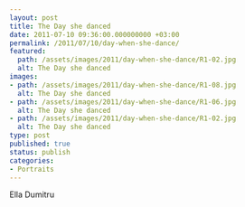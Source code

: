 ```yaml
---
layout: post
title: The Day she danced
date: 2011-07-10 09:36:00.000000000 +03:00
permalink: /2011/07/10/day-when-she-dance/
featured:
  path: /assets/images/2011/day-when-she-dance/R1-02.jpg
  alt: The Day she danced
images:
- path: /assets/images/2011/day-when-she-dance/R1-08.jpg
  alt: The Day she danced
- path: /assets/images/2011/day-when-she-dance/R1-06.jpg
  alt: The Day she danced
- path: /assets/images/2011/day-when-she-dance/R1-02.jpg
  alt: The Day she danced
type: post
published: true
status: publish
categories:
- Portraits
---
```

Ella Dumitru
